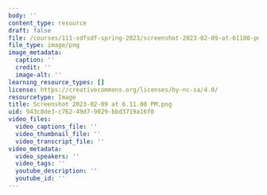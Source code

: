 ```yaml
---
body: ''
content_type: resource
draft: false
file: /courses/111-sdfsdf-spring-2023/screenshot-2023-02-09-at-61100-pm.png
file_type: image/png
image_metadata:
  caption: ''
  credit: ''
  image-alt: ''
learning_resource_types: []
license: https://creativecommons.org/licenses/by-nc-sa/4.0/
resourcetype: Image
title: Screenshot 2023-02-09 at 6.11.00 PM.png
uid: 943c8de3-c762-49d7-9029-bbd3719a16f0
video_files:
  video_captions_file: ''
  video_thumbnail_file: ''
  video_transcript_file: ''
video_metadata:
  video_speakers: ''
  video_tags: ''
  youtube_description: ''
  youtube_id: ''
---
```


